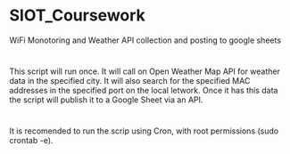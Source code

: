 # SIOT_Coursework
WiFi Monotoring and Weather API collection and posting to google sheets
#
#
This script will run once. It will call on Open Weather Map API for weather data in the specified city. It will also search for the specified MAC addresses in the specified port on the local letwork. Once it has this data the script will publish it to a Google Sheet via an API.
#
It is recomended to run the scrip using Cron, with root permissions (sudo crontab -e). 
